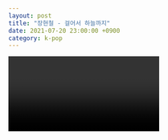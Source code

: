 ```yaml
---
layout: post
title: "장현철 - 걸어서 하늘까지"
date: 2021-07-20 23:00:00 +0900
category: k-pop
---
```


<div class="video-container">
    <video id="player" class="video-js vjs-default-skin vjs-big-play-centered" data-json="/public/json/k-pop/장현철 - 걸어서 하늘까지.json"></video>
</div>

```
```